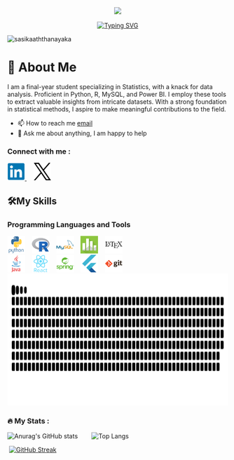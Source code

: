 <div id="header" align="center">
  <img src="https://raw.githubusercontent.com/7oSkaaa/7oSkaaa/main/Images/about_me.gif" width="100"/>
</div>
<div id="header" align="center">
  
 <a href="https://git.io/typing-svg"><img src="https://readme-typing-svg.demolab.com?font=Fira+Code&pause=1000&color=F7F7F7&random=false&width=435&lines=Hi+there+%F0%9F%91%8B+I'm+Sasika+Aththanayaka;Final+Year+Statistics+Student;Problem+Solver" alt="Typing SVG" /></a>

</div>

<p align="left"> <img src="https://komarev.com/ghpvc/?username=sasikaaththanayaka&label=Profile%20views&color=0e75b6&style=flat" alt="sasikaaththanayaka" /> </p>


# :abacus: About Me 
I am a final-year student specializing in Statistics, with a knack for data analysis. Proficient in Python, R,  MySQL, and Power BI. I employ these tools to extract valuable insights from intricate datasets. With a strong foundation in statistical methods, I aspire to make meaningful contributions to the field.
  - 📫 How to reach me [email](sasikaharshana97@gmail.com)
  - 💬 Ask me about anything, I am happy to help


### Connect with me :
<div id="badges">
  <a href="www.linkedin.com/in/sasika-aththanayaka-pdn">
    <img src="https://github.com/devicons/devicon/blob/master/icons/linkedin/linkedin-original.svg" alt="LinkedIn Badge" width="40" height="40"/>
  </a>
  &nbsp;&nbsp;&nbsp;
  <a href="https://twitter.com/sasika97">
    <img src="https://github.com/devicons/devicon/blob/master/icons/twitter/twitter-original.svg" alt="Twitter Badge" width="40" height="40"/>
  </a>
</div>

## 🛠My Skills

### Programming Languages and Tools
<div>
  <img src="https://github.com/devicons/devicon/blob/master/icons/python/python-original-wordmark.svg" title="python" alt="python" width="40" height="40"/>&nbsp;
  &nbsp;
 <img src="https://github.com/devicons/devicon/blob/master/icons/r/r-original.svg" title="r" alt="R" width="40" height="40"/>&nbsp;
  &nbsp;
  <img src="https://github.com/devicons/devicon/blob/master/icons/mysql/mysql-original-wordmark.svg" title="MySQL"  alt="MySQL" width="40" width="40" height="40"/>&nbsp;
  &nbsp;
 <img src="https://github.com/devicons/devicon/blob/master/icons/minitab/minitab-original.svg" title="Minitab"  alt="Minitab" width="40" width="40" height="40"/>&nbsp;
  &nbsp;
  <img src="https://github.com/devicons/devicon/blob/master/icons/latex/latex-original.svg" title="latex"  alt="latex" width="40" width="40" height="40"/>&nbsp;
  
</div>
<div>
   <img src="https://github.com/devicons/devicon/blob/master/icons/java/java-original-wordmark.svg" title="Java" alt="Java" width="40" height="40"/>&nbsp;
  &nbsp;
  <img src="https://github.com/devicons/devicon/blob/master/icons/react/react-original-wordmark.svg" title="React" alt="React" width="40" height="40"/>&nbsp;
  &nbsp;
  <img src="https://github.com/devicons/devicon/blob/master/icons/spring/spring-original-wordmark.svg" title="Spring" alt="Spring" width="40"  height="40"/>&nbsp;
  &nbsp;
  <img src="https://github.com/devicons/devicon/blob/master/icons/flutter/flutter-original.svg" title="Flutter" alt="Flutter" width="40" height="40"/>&nbsp;
  &nbsp;
  <img src="https://github.com/devicons/devicon/blob/master/icons/git/git-original-wordmark.svg" title="Git" **alt="Git" width="40" height="40"/>
</div>

<div >
  <img src="https://github.com/1999AZZAR/1999AZZAR/blob/main/resources/img/grid-snake.svg" width="1000" height="300"/>
</div>


### :fire: My Stats :

![Anurag's GitHub stats](https://github-readme-stats.vercel.app/api?username=SasikaAththanayaka&theme=dark&show_icons=true)
  &nbsp;  &nbsp;  &nbsp;&nbsp;
![Top Langs](https://github-readme-stats.vercel.app/api/top-langs/?username=SasikaAththanayaka&layout=compact&theme=dark)

 
&nbsp;[![GitHub Streak](http://github-readme-streak-stats.herokuapp.com?user=SasikaAththanayaka&theme=dark&date_format=M%20j%5B%2C%20Y%5D)](https://git.io/streak-stats)



